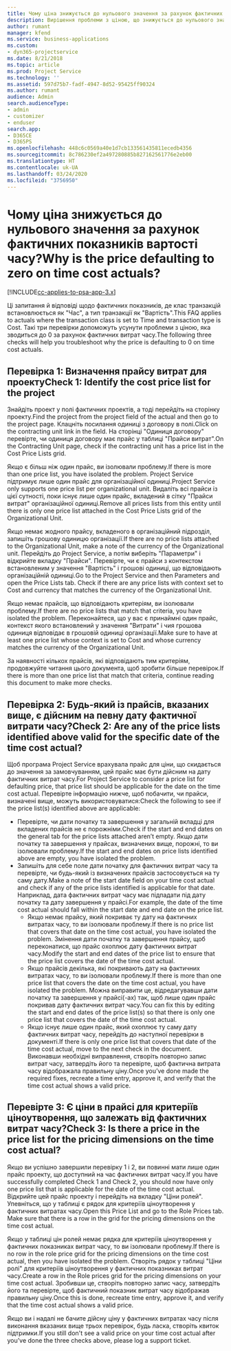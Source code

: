 ```yaml
---
title: Чому ціна знижується до нульового значення за рахунок фактичних показників вартості часу?
description: Вирішення проблеми з ціною, що знижується до нульового значення за рахунок фактичних показників вартості часу.
author: rumant
manager: kfend
ms.service: business-applications
ms.custom:
- dyn365-projectservice
ms.date: 8/21/2018
ms.topic: article
ms.prod: Project Service
ms.technology: ''
ms.assetid: 597d75b7-fadf-4947-8d52-95425ff90324
ms.author: rumant
audience: Admin
search.audienceType:
- admin
- customizer
- enduser
search.app:
- D365CE
- D365PS
ms.openlocfilehash: 448c6c0569a40e1d7cb133561435811ecedb4356
ms.sourcegitcommit: 8c786230ef2a497280885b827162561776e2eb00
ms.translationtype: HT
ms.contentlocale: uk-UA
ms.lasthandoff: 03/24/2020
ms.locfileid: "3756950"
---
```

# <a name="why-is-the-price-defaulting-to-zero-on-time-cost-actuals"></a><span data-ttu-id="02670-103">Чому ціна знижується до нульового значення за рахунок фактичних показників вартості часу?</span><span class="sxs-lookup"><span data-stu-id="02670-103">Why is the price defaulting to zero on time cost actuals?</span></span>

[!INCLUDE[cc-applies-to-psa-app-3.x](../includes/cc-applies-to-psa-app-3x.md)]

<span data-ttu-id="02670-104">Ці запитання й відповіді щодо фактичних показників, де клас транзакцій встановлюється як "Час", а тип транзакції як "Вартість".</span><span class="sxs-lookup"><span data-stu-id="02670-104">This FAQ applies to actuals where the transaction class is set to Time and transaction type is Cost.</span></span> <span data-ttu-id="02670-105">Такі три перевірки допоможуть усунути проблеми з ціною, яка зводиться до 0 за рахунок фактичних витрат часу.</span><span class="sxs-lookup"><span data-stu-id="02670-105">The following three checks will help you troubleshoot why the price is defaulting to 0 on time cost actuals.</span></span>
 
## <a name="check-1-identify-the-cost-price-list-for-the-project"></a><span data-ttu-id="02670-106">Перевірка 1: Визначення прайсу витрат для проекту</span><span class="sxs-lookup"><span data-stu-id="02670-106">Check 1: Identify the cost price list for the project</span></span>

<span data-ttu-id="02670-107">Знайдіть проект у полі фактичних проектів, а тоді перейдіть на сторінку проекту.</span><span class="sxs-lookup"><span data-stu-id="02670-107">Find the project from the project field of the actual and then go to the project page.</span></span> <span data-ttu-id="02670-108">Клацніть посилання одиниці з договору в полі.</span><span class="sxs-lookup"><span data-stu-id="02670-108">Click on the contracting unit link in the field.</span></span> <span data-ttu-id="02670-109">На сторінці "Одиниця договору" перевірте, чи одиниця договору має прайс у таблиці "Прайси витрат".</span><span class="sxs-lookup"><span data-stu-id="02670-109">On the Contracting Unit page, check if the contracting unit has a price list in the Cost Price Lists grid.</span></span>

<span data-ttu-id="02670-110">Якщо є більш ніж один прайс, ви ізолювали проблему.</span><span class="sxs-lookup"><span data-stu-id="02670-110">If there is more than one price list, you have isolated the problem.</span></span> <span data-ttu-id="02670-111">Project Service підтримує лише один прайс для організаційної одиниці.</span><span class="sxs-lookup"><span data-stu-id="02670-111">Project Service only supports one price list per organizational unit.</span></span> <span data-ttu-id="02670-112">Видаліть всі прайси із цієї сутності, поки існує лише один прайс, вкладений в сітку "Прайси витрат" організаційної одиниці.</span><span class="sxs-lookup"><span data-stu-id="02670-112">Remove all prices lists from this entity until there is only one price list attached in the Cost Price Lists grid of the Organizational Unit.</span></span>

<span data-ttu-id="02670-113">Якщо немає жодного прайсу, вкладеного в організаційний підрозділ, запишіть грошову одиницю організації.</span><span class="sxs-lookup"><span data-stu-id="02670-113">If there are no price lists attached to the Organizational Unit, make a note of the currency of the Organizational unit.</span></span> <span data-ttu-id="02670-114">Перейдіть до Project Service, а потім виберіть "Параметри" і відкрийте вкладку "Прайси". Перевірте, чи є прайси з контекстом встановленим у значення "Вартість" і грошові одиниці, що відповідають організаційній одиниці.</span><span class="sxs-lookup"><span data-stu-id="02670-114">Go to the Project Service and then Parameters and open the Price Lists tab. Check if there are any price lists with context set to Cost and currency that matches the currency of the Organizational Unit.</span></span>
 
<span data-ttu-id="02670-115">Якщо немає прайсів, що відповідають критеріям, ви ізолювали проблему.</span><span class="sxs-lookup"><span data-stu-id="02670-115">If there are no price lists that match that criteria, you have isolated the problem.</span></span> <span data-ttu-id="02670-116">Переконайтеся, що у вас є принаймні один прайс, контекст якого встановлений у значення "Витрати" і чия грошова одиниця відповідає в грошовій одиниці організації.</span><span class="sxs-lookup"><span data-stu-id="02670-116">Make sure to have at least one price list whose context is set to Cost and whose currency matches the currency of the Organizational Unit.</span></span>

<span data-ttu-id="02670-117">За наявності кількох прайсів, які відповідають тим критеріям, продовжуйте читання цього документа, щоб зробити більше перевірок.</span><span class="sxs-lookup"><span data-stu-id="02670-117">If there is more than one price list that match that criteria, continue reading this document to make more checks.</span></span>

## <a name="check-2-are-any-of-the-price-lists-identified-above-valid-for-the-specific-date-of-the-time-cost-actual"></a><span data-ttu-id="02670-118">Перевірка 2: Будь-який із прайсів, вказаних вище, є дійсним на певну дату фактичної витрати часу?</span><span class="sxs-lookup"><span data-stu-id="02670-118">Check 2: Are any of the price lists identified above valid for the specific date of the time cost actual?</span></span>

<span data-ttu-id="02670-119">Щоб програма Project Service врахувала прайс для ціни, що скидається до значення за замовчуванням, цей прайс має бути дійсним на дату фактичних витрат часу.</span><span class="sxs-lookup"><span data-stu-id="02670-119">For Project Service to consider a price list for defaulting price, that price list should be applicable for the date on the time cost actual.</span></span> <span data-ttu-id="02670-120">Перевірте інформацію нижче, щоб побачити, чи прайси, визначені вище, можуть використовуватися:</span><span class="sxs-lookup"><span data-stu-id="02670-120">Check the following to see if the price list(s) identified above are applicable:</span></span>

- <span data-ttu-id="02670-121">Перевірте, чи дати початку та завершення у загальній вкладці для вкладених прайсів не є порожніми.</span><span class="sxs-lookup"><span data-stu-id="02670-121">Check if the start and end dates on the general tab for the price lists attached aren’t empty.</span></span> <span data-ttu-id="02670-122">Якщо дати початку та завершення у прайсах, визначених вище, порожні, то ви ізолювали проблему.</span><span class="sxs-lookup"><span data-stu-id="02670-122">If the start and end dates on price lists identified above are empty, you have isolated the problem.</span></span> 
- <span data-ttu-id="02670-123">Запишіть для себе поле дати початку для фактичних витрат часу та перевірте, чи будь-який із визначених прайсів застосовується на ту саму дату.</span><span class="sxs-lookup"><span data-stu-id="02670-123">Make a note of the start date field on your time cost actual and check if any of the price lists identified is applicable for that date.</span></span> <span data-ttu-id="02670-124">Наприклад, дата фактичних витрат часу має підпадати під дату початку та дату завершення у прайсі.</span><span class="sxs-lookup"><span data-stu-id="02670-124">For example, the date of the time cost actual should fall within the start date and end date on the price list.</span></span> 
    - <span data-ttu-id="02670-125">Якщо немає прайсу, який покриває ту дату на фактичних витратах часу, то ви ізолювали проблему.</span><span class="sxs-lookup"><span data-stu-id="02670-125">If there is no price list that covers that date on the time cost actual, you have isolated the problem.</span></span> <span data-ttu-id="02670-126">Змінення дати початку та завершення прайсу, щоб переконатися, що прайс охоплює дату фактичних витрат часу.</span><span class="sxs-lookup"><span data-stu-id="02670-126">Modify the start and end dates of the price list to ensure that the price list covers the date of the time cost actual.</span></span> 
    - <span data-ttu-id="02670-127">Якщо прайсів декілька, які покривають дату на фактичних витратах часу, то ви ізолювали проблему.</span><span class="sxs-lookup"><span data-stu-id="02670-127">If there is more than one price list that covers the date on the time cost actual, you have isolated the problem.</span></span> <span data-ttu-id="02670-128">Можна виправити це, відредагувавши дати початку та завершення у прайсі(-ах) так, щоб лише один прайс покривав дату фактичних витрат часу.</span><span class="sxs-lookup"><span data-stu-id="02670-128">You can fix this by editing the start and end dates of the price list(s) so that there is only one price list that covers the date of the time cost actual.</span></span> 
    - <span data-ttu-id="02670-129">Якщо існує лише один прайс, який охоплює ту саму дату фактичних витрат часу, перейдіть до наступної перевірки в документі.</span><span class="sxs-lookup"><span data-stu-id="02670-129">If there is only one price list that covers that date of the time cost actual, move to the next check in the document.</span></span>
<span data-ttu-id="02670-130">Виконавши необхідні виправлення, створіть повторно запис витрат часу, затвердіть його та перевірте, щоб фактична витрата часу відображала правильну ціну.</span><span class="sxs-lookup"><span data-stu-id="02670-130">Once you’ve done made the required fixes, recreate a time entry, approve it, and verify that the time cost actual shows a valid price.</span></span>

## <a name="check-3-is-there-a-price-in-the-price-list-for-the-pricing-dimensions-on-the-time-cost-actual"></a><span data-ttu-id="02670-131">Перевірте 3: Є ціни в прайсі для критеріїв ціноутворення, що залежать від фактичних витрат часу?</span><span class="sxs-lookup"><span data-stu-id="02670-131">Check 3: Is there a price in the price list for the pricing dimensions on the time cost actual?</span></span>

<span data-ttu-id="02670-132">Якщо ви успішно завершили перевірку 1 і 2, ви повинні мати лише один прайс проекту, що доступний на час фактичних витрат часу.</span><span class="sxs-lookup"><span data-stu-id="02670-132">If you have successfully completed Check 1 and Check 2, you should now have only one price list that is applicable for the date of the time cost actual.</span></span> <span data-ttu-id="02670-133">Відкрийте цей прайс проекту і перейдіть на вкладку "Ціни ролей". Упевніться, що у таблиці є рядок для критеріїв ціноутворення у фактичних витратах часу.</span><span class="sxs-lookup"><span data-stu-id="02670-133">Open this Price List and go to the Role Prices tab. Make sure that there is a row in the grid for the pricing dimensions on the time cost actual.</span></span>

<span data-ttu-id="02670-134">Якщо у таблиці цін ролей немає рядка для критеріїв ціноутворення у фактичних показниках витрат часу, то ви ізолювали проблему.</span><span class="sxs-lookup"><span data-stu-id="02670-134">If there is no row in the role price grid for the pricing dimensions on the time cost actual, then you have isolated the problem.</span></span> <span data-ttu-id="02670-135">Створіть рядок у таблиці "Ціни ролі" для критеріїв ціноутворення у фактичних показниках витрат часу.</span><span class="sxs-lookup"><span data-stu-id="02670-135">Create a row in the Role prices grid for the pricing dimensions on your time cost actual.</span></span> <span data-ttu-id="02670-136">Зробивши це, створіть повторно запис часу, затвердіть його та перевірте, щоб фактичний показник витрат часу відображав правильну ціну.</span><span class="sxs-lookup"><span data-stu-id="02670-136">Once this is done, recreate time entry, approve it, and verify that the time cost actual shows a valid price.</span></span>
 
<span data-ttu-id="02670-137">Якщо ви і надалі не бачите дійсну ціну у фактичних витратах часу після виконання вказаних вище трьох перевірок, будь ласка, створіть квиток підтримки.</span><span class="sxs-lookup"><span data-stu-id="02670-137">If you still don't see a valid price on your time cost actual after you’ve done the three checks above, please log a support ticket.</span></span>




